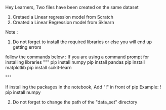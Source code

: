Hey Learners,
Two files have been created on the same dataset
1. Cretaed a Linear regression model from Scratch
2. Created a Linear Regression model from Sklearn

Note :
1. Do not forget to install the required libraries or else you will end up getting errors

follow the commands below : 
If you are using a command prompt for installing libraries 
"""
pip install numpy
pip install pandas
pip install matplotlib
pip install scikit-learn

"""

If installing the packages in the notebook, Add "!" in front of pip 
Example: ! pip install numpy

2. Do  not forget to change the path of the "data_set" directory
